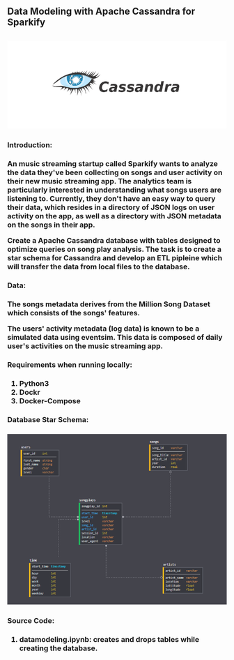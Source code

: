 <h2>Data Modeling with Apache Cassandra for Sparkify<h2>

![Image of Cassandra](cassandra.png)

<h3>Introduction:<h3>

<p>An music streaming startup called Sparkify wants to analyze the data they've been collecting on songs and user activity on their new music streaming app. The analytics team is particularly interested in understanding what songs users are listening to. Currently, they don't have an easy way to query their data, which resides in a directory of JSON logs on user activity on the app, as well as a directory with JSON metadata on the songs in their app.<p>

<p>Create a Apache Cassandra database with tables designed to optimize queries on song play analysis. The task is to create a star schema for Cassandra and develop an ETL pipleine which will transfer the data from local files to the database.<p>

<h3>Data:<h3>
   
<p>The songs metadata derives from the Million Song Dataset which consists of the songs' features.<p> 

<p>The users' activity metadata (log data) is known to be a simulated data using eventsim. This data is composed of daily user's activities on the music streaming app.<p> 

<h3>Requirements when running locally:<h3>
 
<ol>
<li>Python3</li>
<li>Dockr</li>
<li>Docker-Compose</li>
    </ol>


<h3>Database Star Schema:<h3>

![Image of Schema](schema.png)

<h3>Source Code:<h3>

<ol>
<li>datamodeling.ipynb: creates and drops tables while creating the database.</li>
    </ol>




